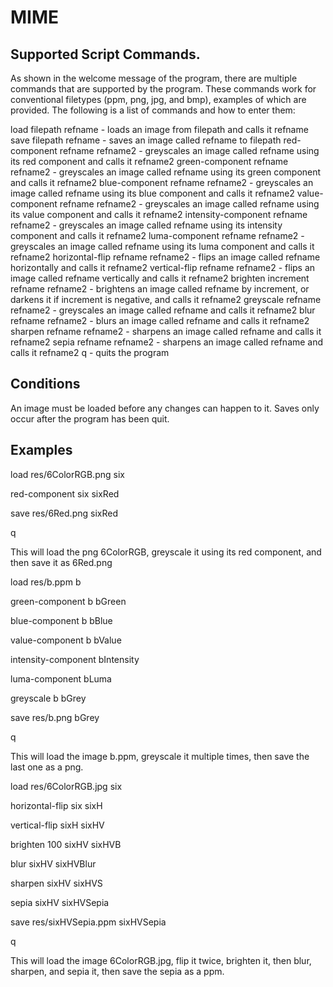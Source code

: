 # MIME

## Supported Script Commands.

As shown in the welcome message of the program, there are multiple commands that are supported by the program. These commands work for conventional filetypes (ppm, png, jpg, and bmp), examples of which are provided.
The following is a list of commands and how to enter them:

load filepath refname - loads an image from filepath and calls it refname
save filepath refname - saves an image called refname to filepath
red-component refname refname2 - greyscales an image called refname using its red component and calls it refname2
green-component refname refname2 - greyscales an image called refname using its green component and calls it refname2
blue-component refname refname2 - greyscales an image called refname using its blue component and calls it refname2
value-component refname refname2 - greyscales an image called refname using its value component and calls it refname2
intensity-component refname refname2 - greyscales an image called refname using its intensity component and calls it refname2
luma-component refname refname2 - greyscales an image called refname using its luma component and calls it refname2
horizontal-flip refname refname2 - flips an image called refname horizontally and calls it refname2
vertical-flip refname refname2 - flips an image called refname vertically and calls it refname2
brighten increment refname refname2 - brightens an image called refname by increment, or darkens it if increment is negative, and calls it refname2
greyscale refname refname2 - greyscales an image called refname and calls it refname2
blur refname refname2 - blurs an image called refname and calls it refname2
sharpen refname refname2 - sharpens an image called refname and calls it refname2
sepia refname refname2 - sharpens an image called refname and calls it refname2
q - quits the program

## Conditions
An image must be loaded before any changes can happen to it.
Saves only occur after the program has been quit.

## Examples
load res/6ColorRGB.png six

red-component six sixRed

save res/6Red.png sixRed

q

This will load the png 6ColorRGB, greyscale it using its red component, and then save it as 6Red.png

load res/b.ppm b

green-component b bGreen

blue-component b bBlue

value-component b bValue

intensity-component bIntensity

luma-component bLuma

greyscale b bGrey

save res/b.png bGrey

q

This will load the image b.ppm, greyscale it multiple times, then save the last one as a png.

load res/6ColorRGB.jpg six

horizontal-flip six sixH

vertical-flip sixH sixHV

brighten 100 sixHV sixHVB

blur sixHV sixHVBlur

sharpen sixHV sixHVS

sepia sixHV sixHVSepia

save res/sixHVSepia.ppm sixHVSepia

q

This will load the image 6ColorRGB.jpg, flip it twice, brighten it, then blur, sharpen, and sepia it, then save the sepia as a ppm.
